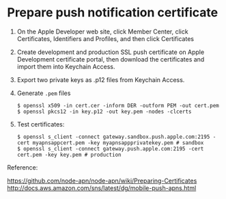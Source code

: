 # Prepare push notification certificate

1. On the Apple Developer web site, click Member Center, click Certificates, Identifiers and Profiles, and then click Certificates

2. Create development and production SSL push certificate on Apple Development certificate portal, then download the certificates and import them into Keychain Access.

3. Export two private keys as .p12 files from Keychain Access.

4. Generate `.pem` files

   ```
   $ openssl x509 -in cert.cer -inform DER -outform PEM -out cert.pem
   $ openssl pkcs12 -in key.p12 -out key.pem -nodes -clcerts
   ```

   
5. Test certificates:

    ```
    $ openssl s_client -connect gateway.sandbox.push.apple.com:2195 -cert myapnsappcert.pem -key myapnsappprivatekey.pem # sandbox
    $ openssl s_client -connect gateway.push.apple.com:2195 -cert cert.pem -key key.pem # production
    ```


Reference:

https://github.com/node-apn/node-apn/wiki/Preparing-Certificates
http://docs.aws.amazon.com/sns/latest/dg/mobile-push-apns.html
